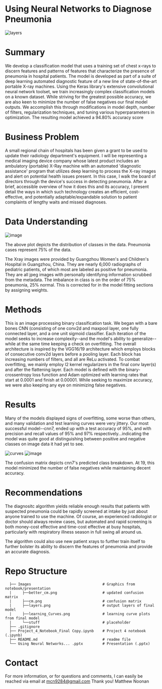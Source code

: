 # **Using Neural Networks to Diagnose Pneumonia**


![layers](https://user-images.githubusercontent.com/78623567/206102428-01f6e5e1-cff2-44af-aa0f-c754d1c510ad.png)


# **Summary**
We develop a classification model that uses a training set of chest x-rays to discern features and patterns of features that characterize the presence of pneumonia in hospital patients. The model is developed as part of a suite of deep learning automated diagnostic feature of a new line of state-of-the-art portable X-ray machines. Using the Keras library's extensive convolutional neural network toolset, we train increasingly complex classification models on a known dataset. While striving for the greatest possible accuracy, we are also keen to minimize the number of false negatives our final model outputs. We accomplish this through modifications in model depth, number of filters, regularization techniques, and tuning various hyperparameters in optimization. The resulting model achieved a 94.80% accuracy score


# **Business Problem**
A small regional chain of hospitals has been given a grant to be used to update their radiology department's equipment. I will be representing a medical imaging device company whose latest product includes an ambulatory (portable) X-Ray machine with an automated 'diagnostic assistance' program that utilizes deep learning to process the X-ray images and alert on potential health issues present. In this case, I walk the board of directors through the device's success in detecting pneumonia. After a brief, accessible overview of how it does this and its accuracy, I present detail the ways in which such technology creates an efficient, cost-effective, and potentially adaptable/expandable solution to patient complaints of lengthy waits and missed diagnoses.


# **Data Understanding**

![image](https://user-images.githubusercontent.com/78623567/206879717-2d892e2b-07c1-4267-9a5c-469399bc3678.png)

The above plot depicts the distribution of classes in the data. Pneumonia cases represent 75% of the data.

The Xray images were provided by Guangzhou Women's and Children's Hospital in Guangzhou, China. They are nearly 6,000 radiographs of pediatric patients, of which most are labeled as positive for pneumonia. They are all jpeg images with personally identifying information scrubbed from the metadata. The imbalance in class is on the order of 75% pneumonia, 25% normal. This is corrected for in the model fitting sections by assigning weights.


# **Methods**
This is an image processing binary classification task. We began with a bare bones CNN (consisting of one conv2d and maxpool layer, one fully connected layer, and a one unit sigmoid classifier. Each iteration of the model seeks to increase complexity--and the model's ability to generalize--while at the same time keeping a check on overfitting. The overall architecture is inspired by the VGG16/19 architecture which employs blocks of consecutive conv2d layers before a pooling layer. Each block has increasing numbers of filters, and all are ReLu activated. 
To combat overfitting, we mainly employ l2 kernel regularizers in the final conv layer(s) and after the flattening layer. 
Each model is defined with the binary-crossentropy loss function and Adam optimized with learning rates that start at 0.0001 and finish at 0.00001.
While seeking to maximize accuracy, we were also keeping any eye on minimizing false negatives.


# **Results**
Many of the models displayed signs of overfitting, some worse than others, and many validation and test learning curves were very jittery. Our most successful model--cnn7, ended up with a test accuracy of 95%, and with precision and recall values of 95% and 97% respectively...indicating the model was quite good at distinguishing between positive and negative classes on image data it had yet to see.


![curves](https://user-images.githubusercontent.com/78623567/206101269-33437e66-1286-4ff4-9e93-7b4226df52ac.png)
![image](https://user-images.githubusercontent.com/78623567/206922443-5cd8b92f-2aad-439b-82d5-49968552c6f9.png)

The confusion matrix depicts cnn7's predicted class breakdown. At 19, this model minimized the number of false negatives while maintaining decent accuracy.

# **Recommendations**
The diagnositc algorithm yields reliable enough results that patients with suspected pneumonia could be rapidly screened at intake by just about anyone trained to use the machine. Of course, an experienced radiologist or doctor should always review cases, but automated and rapid screening is both money-cost effective and time-cost effective at busy hospitals, particularly with respiratory illness season in full swing all around us. 

The algorithm could also use new patient xrays to further train itself to further bolster its ability to discern the features of pneumonia and provide an accurate diagnosis.


# **Repo Structure**

      ├── Images                                 # Graphics from notebook/presentation
      |     ├──better_cm.png                     # updated confusion matrix
      |     ├──cm.png                            # confusion matrix
      |     ├──layers.png                        # output layers of final model
      |     ├──learning_Curves.png               # learning curve plots from final model
      |     └──stuff                             # placeholder   
      ├── .gitignore        
      ├── Project_4_Notebook_Final Copy.ipynb    # Project 4 notebook (.ipynb)
      ├── README.md                              # readme file
      └── Using Neural Networks... .pptx         # Presentation (.pptx)


# **Contact**
For more information, or for questions and comments, I can easily be reached via email at mcn9284@gmail.com
Thank you!
Matthew Noonan
